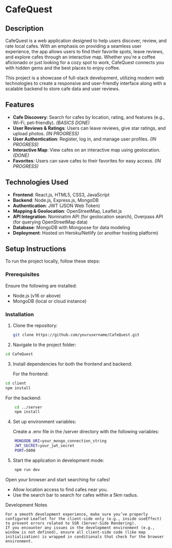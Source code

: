 # CafeQuest

## Description

CafeQuest is a web application designed to help users discover, review, and rate local cafes. With an emphasis on providing a seamless user experience, the app allows users to find their favorite spots, leave reviews, and explore cafes through an interactive map. Whether you're a coffee aficionado or just looking for a cozy spot to work, CafeQuest connects you with hidden gems and the best places to enjoy coffee.

This project is a showcase of full-stack development, utilizing modern web technologies to create a responsive and user-friendly interface along with a scalable backend to store cafe data and user reviews.

## Features

- **Cafe Discovery**: Search for cafes by location, rating, and features (e.g., Wi-Fi, pet-friendly). *(BASICS DONE)*
- **User Reviews & Ratings**: Users can leave reviews, give star ratings, and upload photos. *(IN PROGRESS)*
- **User Authentication**: Register, log in, and manage user profiles. *(IN PROGRESS)*
- **Interactive Map**: View cafes on an interactive map using geolocation. *(DONE)*
- **Favorites**: Users can save cafes to their favorites for easy access. *(IN PROGRESS)*

## Technologies Used

- **Frontend**: React.js, HTML5, CSS3, JavaScript
- **Backend**: Node.js, Express.js, MongoDB
- **Authentication**: JWT (JSON Web Token)
- **Mapping & Geolocation**: OpenStreetMap, Leaflet.js
- **API Integration**: Nominatim API (for geolocation search), Overpass API (for querying OpenStreetMap data)
- **Database**: MongoDB with Mongoose for data modeling
- **Deployment**: Hosted on Heroku/Netlify (or another hosting platform)

## Setup Instructions

To run the project locally, follow these steps:

### Prerequisites

Ensure the following are installed:

- Node.js (v16 or above)
- MongoDB (local or cloud instance)

### Installation

1. Clone the repository:
   ```bash
   git clone https://github.com/yourusername/CafeQuest.git

2. Navigate to the project folder:
 ```bash
cd CafeQuest
```

3. Install dependencies for both the frontend and backend:

   For the frontend:
```bash
cd client
npm install
```

   For the backend:
```bash
    cd ../server
    npm install
```
4. Set up environment variables:

    Create a .env file in the /server directory with the following variables:
```bash
    MONGODB_URI=your_mongo_connection_string
    JWT_SECRET=your_jwt_secret
    PORT=5000
```
5. Start the application in development mode:
```bash
    npm run dev
```
    
Open your browser and start searching for cafes!
   - Allow location access to find cafes near you.
   - Use the search bar to search for cafes within a 5km radius.

Development Notes

    For a smooth development experience, make sure you’ve properly configured Leaflet for the client-side only (e.g., inside useEffect) to prevent errors related to SSR (Server-Side Rendering).
    If you encounter any issues in the development environment (e.g., window is not defined), ensure all client-side code (like map initialization) is wrapped in conditionals that check for the browser environment.
